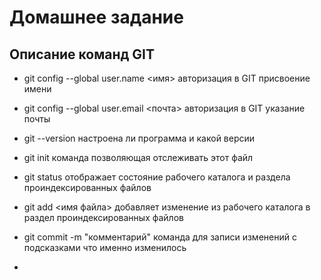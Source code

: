 # Домашнее задание

## Описание команд GIT

* git config --global user.name <имя> авторизация в GIT присвоение имени

* git config --global user.email <почта> авторизация в GIT указание почты

* git --version настроена ли программа и какой версии

* git init команда позволяющая отслеживать этот файл

* git status отображает состояние рабочего каталога и раздела проиндексированных файлов
* git add <имя файла> добавляет изменение из рабочего каталога в раздел проиндексированных файлов
* git commit -m "комментарий" команда для записи изменений с подсказками что именно изменилось
* 